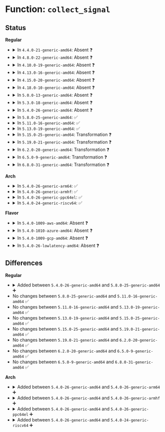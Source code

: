 # Function: <code>collect_signal</code>

## Status
<b>Regular</b>
<ul>
<li>
<details>
<summary>In <code>4.4.0-21-generic-amd64</code>: Absent ❓</summary>

```json
{
  "name": "collect_signal",
  "collision_type": "Unique Static",
  "inline_type": "Full",
  "funcs": [
    {
      "addr": 18446744071579423959,
      "name": "collect_signal",
      "external": false,
      "loc": "kernel/signal.c:506",
      "file": "kernel/signal.c",
      "inline": "not declared, inlined",
      "caller_inline": [
        "kernel/signal.c:__dequeue_signal"
      ],
      "caller_func": []
    }
  ],
  "symbols": []
}
```
</details>
</li>
<li>
<details>
<summary>In <code>4.8.0-22-generic-amd64</code>: Absent ❓</summary>

```json
{
  "name": "collect_signal",
  "collision_type": "Unique Static",
  "inline_type": "Full",
  "funcs": [
    {
      "addr": 18446744071579435942,
      "name": "collect_signal",
      "external": false,
      "loc": "kernel/signal.c:506",
      "file": "kernel/signal.c",
      "inline": "not declared, inlined",
      "caller_inline": [
        "kernel/signal.c:__dequeue_signal"
      ],
      "caller_func": []
    }
  ],
  "symbols": []
}
```
</details>
</li>
<li>
<details>
<summary>In <code>4.10.0-19-generic-amd64</code>: Absent ❓</summary>

```json
{
  "name": "collect_signal",
  "collision_type": "Unique Static",
  "inline_type": "Full",
  "funcs": [
    {
      "addr": 18446744071579456294,
      "name": "collect_signal",
      "external": false,
      "loc": "kernel/signal.c:508",
      "file": "kernel/signal.c",
      "inline": "not declared, inlined",
      "caller_inline": [
        "kernel/signal.c:__dequeue_signal"
      ],
      "caller_func": []
    }
  ],
  "symbols": []
}
```
</details>
</li>
<li>
<details>
<summary>In <code>4.13.0-16-generic-amd64</code>: Absent ❓</summary>

```json
{
  "name": "collect_signal",
  "collision_type": "Unique Static",
  "inline_type": "Full",
  "funcs": [
    {
      "addr": 18446744071579444627,
      "name": "collect_signal",
      "external": false,
      "loc": "kernel/signal.c:514",
      "file": "kernel/signal.c",
      "inline": "not declared, inlined",
      "caller_inline": [
        "kernel/signal.c:__dequeue_signal"
      ],
      "caller_func": []
    }
  ],
  "symbols": []
}
```
</details>
</li>
<li>
<details>
<summary>In <code>4.15.0-20-generic-amd64</code>: Absent ❓</summary>

```json
{
  "name": "collect_signal",
  "collision_type": "Unique Static",
  "inline_type": "Full",
  "funcs": [
    {
      "addr": 18446744071579472941,
      "name": "collect_signal",
      "external": false,
      "loc": "kernel/signal.c:516",
      "file": "kernel/signal.c",
      "inline": "not declared, inlined",
      "caller_inline": [
        "kernel/signal.c:__dequeue_signal"
      ],
      "caller_func": []
    }
  ],
  "symbols": []
}
```
</details>
</li>
<li>
<details>
<summary>In <code>4.18.0-10-generic-amd64</code>: Absent ❓</summary>

```json
{
  "name": "collect_signal",
  "collision_type": "Unique Static",
  "inline_type": "Full",
  "funcs": [
    {
      "addr": 18446744071579489593,
      "name": "collect_signal",
      "external": false,
      "loc": "kernel/signal.c:518",
      "file": "kernel/signal.c",
      "inline": "not declared, inlined",
      "caller_inline": [
        "kernel/signal.c:__dequeue_signal"
      ],
      "caller_func": []
    }
  ],
  "symbols": []
}
```
</details>
</li>
<li>
<details>
<summary>In <code>5.0.0-13-generic-amd64</code>: Absent ❓</summary>

```json
{
  "name": "collect_signal",
  "collision_type": "Unique Static",
  "inline_type": "Full",
  "funcs": [
    {
      "addr": 18446744071579523081,
      "name": "collect_signal",
      "external": false,
      "loc": "kernel/signal.c:552",
      "file": "kernel/signal.c",
      "inline": "not declared, inlined",
      "caller_inline": [
        "kernel/signal.c:__dequeue_signal"
      ],
      "caller_func": []
    }
  ],
  "symbols": []
}
```
</details>
</li>
<li>
<details>
<summary>In <code>5.3.0-18-generic-amd64</code>: Absent ❓</summary>

```json
{
  "name": "collect_signal",
  "collision_type": "Unique Static",
  "inline_type": "Full",
  "funcs": [
    {
      "addr": 18446744071579542767,
      "name": "collect_signal",
      "external": false,
      "loc": "kernel/signal.c:562",
      "file": "kernel/signal.c",
      "inline": "not declared, inlined",
      "caller_inline": [
        "kernel/signal.c:__dequeue_signal"
      ],
      "caller_func": []
    }
  ],
  "symbols": []
}
```
</details>
</li>
<li>
<details>
<summary>In <code>5.4.0-26-generic-amd64</code>: Absent ❓</summary>

```json
{
  "name": "collect_signal",
  "collision_type": "Unique Static",
  "inline_type": "Full",
  "funcs": [
    {
      "addr": 18446744071579568879,
      "name": "collect_signal",
      "external": false,
      "loc": "kernel/signal.c:567",
      "file": "kernel/signal.c",
      "inline": "not declared, inlined",
      "caller_inline": [
        "kernel/signal.c:__dequeue_signal"
      ],
      "caller_func": []
    }
  ],
  "symbols": []
}
```
</details>
</li>
<li>
<details>
<summary>In <code>5.8.0-25-generic-amd64</code>: ✅</summary>

```c
void collect_signal(int sig, struct sigpending * list, kernel_siginfo_t * info, bool * resched_timer)
```

```json
{
  "name": "collect_signal",
  "collision_type": "Unique Static",
  "inline_type": "No",
  "funcs": [
    {
      "addr": 18446744071579600464,
      "name": "collect_signal",
      "external": false,
      "loc": "kernel/signal.c:567",
      "file": "kernel/signal.c",
      "inline": "seen, unknown",
      "caller_inline": [],
      "caller_func": [
        "kernel/signal.c:dequeue_signal",
        "kernel/signal.c:dequeue_signal"
      ]
    }
  ],
  "symbols": [
    {
      "addr": 18446744071579600464,
      "name": "collect_signal",
      "section": ".text",
      "bind": "STB_LOCAL",
      "size": 270
    }
  ]
}
```
</details>
</li>
<li>
<details>
<summary>In <code>5.11.0-16-generic-amd64</code>: ✅</summary>

```c
void collect_signal(int sig, struct sigpending * list, kernel_siginfo_t * info, bool * resched_timer)
```

```json
{
  "name": "collect_signal",
  "collision_type": "Unique Static",
  "inline_type": "No",
  "funcs": [
    {
      "addr": 18446744071579580672,
      "name": "collect_signal",
      "external": false,
      "loc": "kernel/signal.c:568",
      "file": "kernel/signal.c",
      "inline": "seen, unknown",
      "caller_inline": [],
      "caller_func": [
        "kernel/signal.c:dequeue_signal",
        "kernel/signal.c:dequeue_signal"
      ]
    }
  ],
  "symbols": [
    {
      "addr": 18446744071579580672,
      "name": "collect_signal",
      "section": ".text",
      "bind": "STB_LOCAL",
      "size": 270
    }
  ]
}
```
</details>
</li>
<li>
<details>
<summary>In <code>5.13.0-19-generic-amd64</code>: ✅</summary>

```c
void collect_signal(int sig, struct sigpending * list, kernel_siginfo_t * info, bool * resched_timer)
```

```json
{
  "name": "collect_signal",
  "collision_type": "Unique Static",
  "inline_type": "No",
  "funcs": [
    {
      "addr": 18446744071579586080,
      "name": "collect_signal",
      "external": false,
      "loc": "kernel/signal.c:567",
      "file": "kernel/signal.c",
      "inline": "seen, unknown",
      "caller_inline": [],
      "caller_func": [
        "kernel/signal.c:dequeue_signal",
        "kernel/signal.c:dequeue_signal"
      ]
    }
  ],
  "symbols": [
    {
      "addr": 18446744071579586080,
      "name": "collect_signal",
      "section": ".text",
      "bind": "STB_LOCAL",
      "size": 270
    }
  ]
}
```
</details>
</li>
<li>
<details>
<summary>In <code>5.15.0-25-generic-amd64</code>: Transformation ❓</summary>

```c
void collect_signal(int sig, struct sigpending * list, kernel_siginfo_t * info, bool * resched_timer)
```

```json
{
  "name": "collect_signal",
  "collision_type": "Unique Static",
  "inline_type": "No",
  "funcs": [
    {
      "addr": 0,
      "name": "collect_signal",
      "external": false,
      "loc": "kernel/signal.c:568",
      "file": "kernel/signal.c",
      "inline": "seen, unknown",
      "caller_inline": [],
      "caller_func": [
        "kernel/signal.c:dequeue_signal",
        "kernel/signal.c:dequeue_signal"
      ]
    }
  ],
  "symbols": [
    {
      "addr": 18446744071579661328,
      "name": "collect_signal",
      "section": ".text",
      "bind": "STB_LOCAL",
      "size": 394
    },
    {
      "addr": 18446744071592101565,
      "name": "collect_signal.cold",
      "section": ".text",
      "bind": "STB_LOCAL",
      "size": 36
    }
  ]
}
```
</details>
</li>
<li>
<details>
<summary>In <code>5.19.0-21-generic-amd64</code>: Transformation ❓</summary>

```c
void collect_signal(int sig, struct sigpending * list, kernel_siginfo_t * info, bool * resched_timer)
```

```json
{
  "name": "collect_signal",
  "collision_type": "Unique Static",
  "inline_type": "No",
  "funcs": [
    {
      "addr": 0,
      "name": "collect_signal",
      "external": false,
      "loc": "kernel/signal.c:568",
      "file": "kernel/signal.c",
      "inline": "seen, unknown",
      "caller_inline": [],
      "caller_func": [
        "kernel/signal.c:dequeue_signal",
        "kernel/signal.c:dequeue_signal"
      ]
    }
  ],
  "symbols": [
    {
      "addr": 18446744071579762656,
      "name": "collect_signal",
      "section": ".text",
      "bind": "STB_LOCAL",
      "size": 405
    },
    {
      "addr": 18446744071593869335,
      "name": "collect_signal.cold",
      "section": ".text",
      "bind": "STB_LOCAL",
      "size": 35
    }
  ]
}
```
</details>
</li>
<li>
<details>
<summary>In <code>6.2.0-20-generic-amd64</code>: Transformation ❓</summary>

```c
void collect_signal(int sig, struct sigpending * list, kernel_siginfo_t * info, bool * resched_timer)
```

```json
{
  "name": "collect_signal",
  "collision_type": "Unique Static",
  "inline_type": "No",
  "funcs": [
    {
      "addr": 0,
      "name": "collect_signal",
      "external": false,
      "loc": "kernel/signal.c:568",
      "file": "kernel/signal.c",
      "inline": "seen, unknown",
      "caller_inline": [],
      "caller_func": [
        "kernel/signal.c:dequeue_signal",
        "kernel/signal.c:dequeue_signal"
      ]
    }
  ],
  "symbols": [
    {
      "addr": 18446744071579895424,
      "name": "collect_signal",
      "section": ".text",
      "bind": "STB_LOCAL",
      "size": 370
    },
    {
      "addr": 18446744071595974864,
      "name": "collect_signal.cold",
      "section": ".text",
      "bind": "STB_LOCAL",
      "size": 35
    }
  ]
}
```
</details>
</li>
<li>
<details>
<summary>In <code>6.5.0-9-generic-amd64</code>: Transformation ❓</summary>

```c
void collect_signal(int sig, struct sigpending * list, kernel_siginfo_t * info, bool * resched_timer)
```

```json
{
  "name": "collect_signal",
  "collision_type": "Unique Static",
  "inline_type": "No",
  "funcs": [
    {
      "addr": 0,
      "name": "collect_signal",
      "external": false,
      "loc": "kernel/signal.c:573",
      "file": "kernel/signal.c",
      "inline": "seen, unknown",
      "caller_inline": [],
      "caller_func": [
        "kernel/signal.c:dequeue_signal",
        "kernel/signal.c:dequeue_signal"
      ]
    }
  ],
  "symbols": [
    {
      "addr": 18446744071579944832,
      "name": "collect_signal",
      "section": ".text",
      "bind": "STB_LOCAL",
      "size": 370
    },
    {
      "addr": 18446744071596492384,
      "name": "collect_signal.cold",
      "section": ".text",
      "bind": "STB_LOCAL",
      "size": 35
    }
  ]
}
```
</details>
</li>
<li>
<details>
<summary>In <code>6.8.0-31-generic-amd64</code>: Transformation ❓</summary>

```c
void collect_signal(int sig, struct sigpending * list, kernel_siginfo_t * info, bool * resched_timer)
```

```json
{
  "name": "collect_signal",
  "collision_type": "Unique Static",
  "inline_type": "No",
  "funcs": [
    {
      "addr": 0,
      "name": "collect_signal",
      "external": false,
      "loc": "kernel/signal.c:564",
      "file": "kernel/signal.c",
      "inline": "seen, unknown",
      "caller_inline": [],
      "caller_func": [
        "kernel/signal.c:dequeue_signal",
        "kernel/signal.c:dequeue_signal"
      ]
    }
  ],
  "symbols": [
    {
      "addr": 18446744071579984224,
      "name": "collect_signal",
      "section": ".text",
      "bind": "STB_LOCAL",
      "size": 370
    },
    {
      "addr": 18446744071597389145,
      "name": "collect_signal.cold",
      "section": ".text",
      "bind": "STB_LOCAL",
      "size": 35
    }
  ]
}
```
</details>
</li>
</ul>
<b>Arch</b>
<ul>
<li>
<details>
<summary>In <code>5.4.0-26-generic-arm64</code>: ✅</summary>

```c
void collect_signal(int sig, struct sigpending * list, kernel_siginfo_t * info, bool * resched_timer)
```

```json
{
  "name": "collect_signal",
  "collision_type": "Unique Static",
  "inline_type": "No",
  "funcs": [
    {
      "addr": 18446603336490726968,
      "name": "collect_signal",
      "external": false,
      "loc": "kernel/signal.c:567",
      "file": "kernel/signal.c",
      "inline": "seen, unknown",
      "caller_inline": [],
      "caller_func": [
        "kernel/signal.c:dequeue_signal",
        "kernel/signal.c:dequeue_signal",
        "kernel/signal.c:dequeue_signal"
      ]
    }
  ],
  "symbols": [
    {
      "addr": 18446603336490726968,
      "name": "collect_signal",
      "section": ".text",
      "bind": "STB_LOCAL",
      "size": 336
    }
  ]
}
```
</details>
</li>
<li>
<details>
<summary>In <code>5.4.0-26-generic-armhf</code>: ✅</summary>

```c
void collect_signal(int sig, struct sigpending * list, kernel_siginfo_t * info, bool * resched_timer)
```

```json
{
  "name": "collect_signal",
  "collision_type": "Unique Static",
  "inline_type": "No",
  "funcs": [
    {
      "addr": 3224782476,
      "name": "collect_signal",
      "external": false,
      "loc": "kernel/signal.c:567",
      "file": "kernel/signal.c",
      "inline": "seen, unknown",
      "caller_inline": [],
      "caller_func": [
        "kernel/signal.c:dequeue_signal",
        "kernel/signal.c:dequeue_signal"
      ]
    }
  ],
  "symbols": [
    {
      "addr": 3224782476,
      "name": "collect_signal",
      "section": ".text",
      "bind": "STB_LOCAL",
      "size": 364
    }
  ]
}
```
</details>
</li>
<li>
<details>
<summary>In <code>5.4.0-26-generic-ppc64el</code>: ✅</summary>

```c
void collect_signal(int sig, struct sigpending * list, kernel_siginfo_t * info, bool * resched_timer)
```

```json
{
  "name": "collect_signal",
  "collision_type": "Unique Static",
  "inline_type": "No",
  "funcs": [
    {
      "addr": 13835058055283552800,
      "name": "collect_signal",
      "external": false,
      "loc": "kernel/signal.c:567",
      "file": "kernel/signal.c",
      "inline": "seen, unknown",
      "caller_inline": [],
      "caller_func": [
        "kernel/signal.c:dequeue_signal",
        "kernel/signal.c:dequeue_signal",
        "kernel/signal.c:dequeue_signal"
      ]
    }
  ],
  "symbols": [
    {
      "addr": 13835058055283552800,
      "name": "collect_signal",
      "section": ".text",
      "bind": "STB_LOCAL",
      "size": 348
    }
  ]
}
```
</details>
</li>
<li>
<details>
<summary>In <code>5.4.0-24-generic-riscv64</code>: ✅</summary>

```c
void collect_signal(int sig, struct sigpending * list, kernel_siginfo_t * info, bool * resched_timer)
```

```json
{
  "name": "collect_signal",
  "collision_type": "Unique Static",
  "inline_type": "No",
  "funcs": [
    {
      "addr": 18446743936271439916,
      "name": "collect_signal",
      "external": false,
      "loc": "kernel/signal.c:567",
      "file": "kernel/signal.c",
      "inline": "seen, unknown",
      "caller_inline": [],
      "caller_func": [
        "kernel/signal.c:dequeue_signal",
        "kernel/signal.c:dequeue_signal"
      ]
    }
  ],
  "symbols": [
    {
      "addr": 18446743936271439916,
      "name": "collect_signal",
      "section": ".text",
      "bind": "STB_LOCAL",
      "size": 250
    }
  ]
}
```
</details>
</li>
</ul>
<b>Flavor</b>
<ul>
<li>
<details>
<summary>In <code>5.4.0-1009-aws-amd64</code>: Absent ❓</summary>

```json
{
  "name": "collect_signal",
  "collision_type": "Unique Static",
  "inline_type": "Full",
  "funcs": [
    {
      "addr": 18446744071579545183,
      "name": "collect_signal",
      "external": false,
      "loc": "kernel/signal.c:567",
      "file": "kernel/signal.c",
      "inline": "not declared, inlined",
      "caller_inline": [
        "kernel/signal.c:__dequeue_signal"
      ],
      "caller_func": []
    }
  ],
  "symbols": []
}
```
</details>
</li>
<li>
<details>
<summary>In <code>5.4.0-1010-azure-amd64</code>: Absent ❓</summary>

```json
{
  "name": "collect_signal",
  "collision_type": "Unique Static",
  "inline_type": "Full",
  "funcs": [
    {
      "addr": 18446744071579473919,
      "name": "collect_signal",
      "external": false,
      "loc": "kernel/signal.c:567",
      "file": "kernel/signal.c",
      "inline": "not declared, inlined",
      "caller_inline": [
        "kernel/signal.c:__dequeue_signal"
      ],
      "caller_func": []
    }
  ],
  "symbols": []
}
```
</details>
</li>
<li>
<details>
<summary>In <code>5.4.0-1009-gcp-amd64</code>: Absent ❓</summary>

```json
{
  "name": "collect_signal",
  "collision_type": "Unique Static",
  "inline_type": "Full",
  "funcs": [
    {
      "addr": 18446744071579542463,
      "name": "collect_signal",
      "external": false,
      "loc": "kernel/signal.c:567",
      "file": "kernel/signal.c",
      "inline": "not declared, inlined",
      "caller_inline": [
        "kernel/signal.c:__dequeue_signal"
      ],
      "caller_func": []
    }
  ],
  "symbols": []
}
```
</details>
</li>
<li>
<details>
<summary>In <code>5.4.0-26-lowlatency-amd64</code>: Absent ❓</summary>

```json
{
  "name": "collect_signal",
  "collision_type": "Unique Static",
  "inline_type": "Full",
  "funcs": [
    {
      "addr": 18446744071579575455,
      "name": "collect_signal",
      "external": false,
      "loc": "kernel/signal.c:567",
      "file": "kernel/signal.c",
      "inline": "not declared, inlined",
      "caller_inline": [
        "kernel/signal.c:__dequeue_signal"
      ],
      "caller_func": []
    }
  ],
  "symbols": []
}
```
</details>
</li>
</ul>

## Differences
<b>Regular</b>
<ul>
<li>
<details>
<summary>Added between <code>5.4.0-26-generic-amd64</code> and <code>5.8.0-25-generic-amd64</code> ➕</summary>

```c
void collect_signal(int sig, struct sigpending * list, kernel_siginfo_t * info, bool * resched_timer)
```
</details>
</li>
<li>
No changes between <code>5.8.0-25-generic-amd64</code> and <code>5.11.0-16-generic-amd64</code> ✅
</li>
<li>
No changes between <code>5.11.0-16-generic-amd64</code> and <code>5.13.0-19-generic-amd64</code> ✅
</li>
<li>
No changes between <code>5.13.0-19-generic-amd64</code> and <code>5.15.0-25-generic-amd64</code> ✅
</li>
<li>
No changes between <code>5.15.0-25-generic-amd64</code> and <code>5.19.0-21-generic-amd64</code> ✅
</li>
<li>
No changes between <code>5.19.0-21-generic-amd64</code> and <code>6.2.0-20-generic-amd64</code> ✅
</li>
<li>
No changes between <code>6.2.0-20-generic-amd64</code> and <code>6.5.0-9-generic-amd64</code> ✅
</li>
<li>
No changes between <code>6.5.0-9-generic-amd64</code> and <code>6.8.0-31-generic-amd64</code> ✅
</li>
</ul>
<b>Arch</b>
<ul>
<li>
<details>
<summary>Added between <code>5.4.0-26-generic-amd64</code> and <code>5.4.0-26-generic-arm64</code> ➕</summary>

```c
void collect_signal(int sig, struct sigpending * list, kernel_siginfo_t * info, bool * resched_timer)
```
</details>
</li>
<li>
<details>
<summary>Added between <code>5.4.0-26-generic-amd64</code> and <code>5.4.0-26-generic-armhf</code> ➕</summary>

```c
void collect_signal(int sig, struct sigpending * list, kernel_siginfo_t * info, bool * resched_timer)
```
</details>
</li>
<li>
<details>
<summary>Added between <code>5.4.0-26-generic-amd64</code> and <code>5.4.0-26-generic-ppc64el</code> ➕</summary>

```c
void collect_signal(int sig, struct sigpending * list, kernel_siginfo_t * info, bool * resched_timer)
```
</details>
</li>
<li>
<details>
<summary>Added between <code>5.4.0-26-generic-amd64</code> and <code>5.4.0-24-generic-riscv64</code> ➕</summary>

```c
void collect_signal(int sig, struct sigpending * list, kernel_siginfo_t * info, bool * resched_timer)
```
</details>
</li>
</ul>
